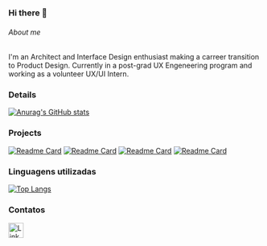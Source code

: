 ### Hi there 👋


###### About me
I'm an Architect and Interface Design enthusiast making a carreer transition to Product Design. Currently in a post-grad UX Engeneering program and working as a volunteer UX/UI Intern.

### Details

[![Anurag's GitHub stats](https://github-readme-stats.vercel.app/api?username=MateusdeOliveira94&show_icons=true&theme=dark)](https://github.com/MateusdeOliveira94/github-readme-stats)

### Projects

[![Readme Card](https://github-readme-stats.vercel.app/api/pin/?username=MateusdeOliveira94&repo=Product-Card-Project&theme=dark)](https://github.com/MateusdeOliveira94/github-readme-stats)
[![Readme Card](https://github-readme-stats.vercel.app/api/pin/?username=MateusdeOliveira94&repo=Clipboard-Landing-Page-Master&theme=dark)](https://github.com/MateusdeOliveira94/github-readme-stats)
[![Readme Card](https://github-readme-stats.vercel.app/api/pin/?username=MateusdeOliveira94&repo=projeto-android&theme=dark)](https://github.com/MateusdeOliveira94/github-readme-stats)
[![Readme Card](https://github-readme-stats.vercel.app/api/pin/?username=MateusdeOliveira94&repo=projeto-tela-login&theme=dark)](https://github.com/MateusdeOliveira94/github-readme-stats)


### Linguagens utilizadas

[![Top Langs](https://github-readme-stats.vercel.app/api/top-langs/?username=MateusdeOliveira94&layout=compact)](https://github.com/MateusdeOliveira94/github-readme-stats)

### Contatos
[<img src='https://img.shields.io/badge/LinkedIn-0077B5?style=for-the-badge&logo=linkedin&logoColor=white' alt='Linkedin' height='30'>](https://www.linkedin.com/in/mateusdeoliveira94/)
